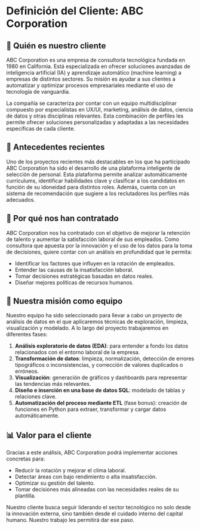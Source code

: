 # Definición del Cliente: ABC Corporation

## 📂 Quién es nuestro cliente
ABC Corporation es una empresa de consultoría tecnológica fundada en 1980 en California. Está especializada en ofrecer soluciones avanzadas de inteligencia artificial (IA) y aprendizaje automático (machine learning) a empresas de distintos sectores. Su misión es ayudar a sus clientes a automatizar y optimizar procesos empresariales mediante el uso de tecnología de vanguardia.

La compañía se caracteriza por contar con un equipo multidisciplinar compuesto por especialistas en UX/UI, marketing, análisis de datos, ciencia de datos y otras disciplinas relevantes. Esta combinación de perfiles les permite ofrecer soluciones personalizadas y adaptadas a las necesidades específicas de cada cliente.

## 🔬 Antecedentes recientes
Uno de los proyectos recientes más destacables en los que ha participado ABC Corporation ha sido el desarrollo de una plataforma inteligente de selección de personal. Esta plataforma permite analizar automáticamente currículums, identificar habilidades clave y clasificar a los candidatos en función de su idoneidad para distintos roles. Además, cuenta con un sistema de recomendación que sugiere a los reclutadores los perfiles más adecuados.

## 💼 Por qué nos han contratado
ABC Corporation nos ha contratado con el objetivo de mejorar la retención de talento y aumentar la satisfacción laboral de sus empleados. Como consultora que apuesta por la innovación y el uso de los datos para la toma de decisiones, quiere contar con un análisis en profundidad que le permita:

- Identificar los factores que influyen en la rotación de empleados.
- Entender las causas de la insatisfacción laboral.
- Tomar decisiones estratégicas basadas en datos reales.
- Diseñar mejores políticas de recursos humanos.

## 🚀 Nuestra misión como equipo
Nuestro equipo ha sido seleccionado para llevar a cabo un proyecto de análisis de datos en el que aplicaremos técnicas de exploración, limpieza, visualización y modelado. A lo largo del proyecto trabajaremos en diferentes fases:

1. **Análisis exploratorio de datos (EDA)**: para entender a fondo los datos relacionados con el entorno laboral de la empresa.
2. **Transformación de datos**: limpieza, normalización, detección de errores tipográficos o inconsistencias, y corrección de valores duplicados o erróneos.
3. **Visualización**: generación de gráficos y dashboards para representar las tendencias más relevantes.
4. **Diseño e inserción en una base de datos SQL**: modelado de tablas y relaciones clave.
5. **Automatización del proceso mediante ETL** (fase bonus): creación de funciones en Python para extraer, transformar y cargar datos automáticamente.

## 📊 Valor para el cliente
Gracias a este análisis, ABC Corporation podrá implementar acciones concretas para:

- Reducir la rotación y mejorar el clima laboral.
- Detectar áreas con bajo rendimiento o alta insatisfacción.
- Optimizar su gestión del talento.
- Tomar decisiones más alineadas con las necesidades reales de su plantilla.

Nuestro cliente busca seguir liderando el sector tecnológico no solo desde la innovación externa, sino también desde el cuidado interno del capital humano. Nuestro trabajo les permitirá dar ese paso.

